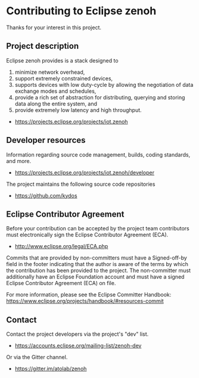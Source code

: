 # Contributing to Eclipse zenoh

Thanks for your interest in this project.

## Project description

Eclipse zenoh provides is a stack  designed to 
  1. minimize network overhead, 
  2. support extremely constrained devices, 
  3. supports devices with low duty-cycle by allowing the negotiation of data exchange modes and schedules, 
  4. provide a rich set of abstraction for distributing, querying and storing data along the entire system, and 
  5. provide extremely low latency and high throughput.

* https://projects.eclipse.org/projects/iot.zenoh

## Developer resources

Information regarding source code management, builds, coding standards, and
more.

* https://projects.eclipse.org/projects/iot.zenoh/developer

The project maintains the following source code repositories

* https://github.com/kydos

## Eclipse Contributor Agreement

Before your contribution can be accepted by the project team contributors must
electronically sign the Eclipse Contributor Agreement (ECA).

* http://www.eclipse.org/legal/ECA.php

Commits that are provided by non-committers must have a Signed-off-by field in
the footer indicating that the author is aware of the terms by which the
contribution has been provided to the project. The non-committer must
additionally have an Eclipse Foundation account and must have a signed Eclipse
Contributor Agreement (ECA) on file.

For more information, please see the Eclipse Committer Handbook:
https://www.eclipse.org/projects/handbook/#resources-commit

## Contact

Contact the project developers via the project's "dev" list.

* https://accounts.eclipse.org/mailing-list/zenoh-dev

Or via the Gitter channel.

* https://gitter.im/atolab/zenoh
